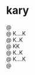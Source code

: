 # kary

@ <br/>
@ K....K<br/>
@ K..K<br/>
@ KK<br/>
@ K..K<br/>
@ K....K<br/>
@ <br/>

<!--
@ 
@ K  K   @   @@   @ @
@ K K   @ @  @ @  @ @
@ KK    @@@  @@   @ @
@ K K   @ @  @ @   @
@ K  K  @ @  @ @   @
@
-->

